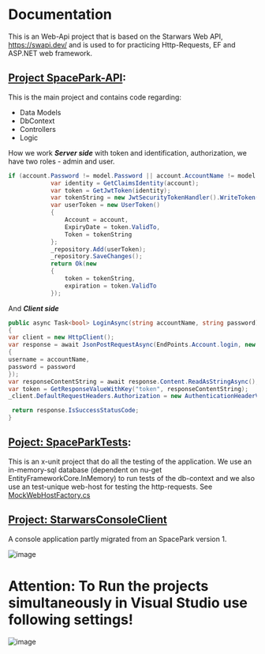# Documentation
This is an Web-Api project that is based on the Starwars Web API, https://swapi.dev/ and is used to for practicing Http-Requests, EF and ASP.NET web framework.

## [Project SpacePark-API](https://github.com/PGBSNH20/spaceparkv2-buddygroup6-renegades/tree/main/Source/SpacePark-API):
This is the main project and contains code regarding:
- Data Models
- DbContext
- Controllers
- Logic

How we work ***Server side*** with token and identification, authorization, we have two roles - admin and user.
```csharp
if (account.Password != model.Password || account.AccountName != model.Username) return Unauthorized();
            var identity = GetClaimsIdentity(account);
            var token = GetJwtToken(identity);
            var tokenString = new JwtSecurityTokenHandler().WriteToken(token);
            var userToken = new UserToken()
            {
                Account = account,
                ExpiryDate = token.ValidTo,
                Token = tokenString
            };
            _repository.Add(userToken);
            _repository.SaveChanges();
            return Ok(new
            {
                token = tokenString,
                expiration = token.ValidTo
            });
```
And ***Client side***
```csharp
public async Task<bool> LoginAsync(string accountName, string password)
{
var client = new HttpClient();
var response = await JsonPostRequestAsync(EndPoints.Account.login, new
{
username = accountName,
password = password
});
var responseContentString = await response.Content.ReadAsStringAsync();
var token = GetResponseValueWithKey("token", responseContentString);
_client.DefaultRequestHeaders.Authorization = new AuthenticationHeaderValue("Bearer", token);

 return response.IsSuccessStatusCode;
}
```

## [Poject: SpaceParkTests](https://github.com/PGBSNH20/spaceparkv2-buddygroup6-renegades/tree/main/Source/SpaceParkTests):
This is an x-unit project that do all the testing of the application.
We use an in-memory-sql database (dependent on nu-get EntityFrameworkCore.InMemory) to run tests of the db-context and we also use an test-unique web-host for testing the http-requests. See [MockWebHostFactory.cs](https://github.com/PGBSNH20/spaceparkv2-buddygroup6-renegades/blob/main/Source/SpaceParkTests/MockWebHostFactory.cs)

## [Project: StarwarsConsoleClient](https://github.com/PGBSNH20/spaceparkv2-buddygroup6-renegades/tree/main/Source/StarwarsConsoleClient)

A console application partly migrated from an SpacePark version 1.

![image](https://user-images.githubusercontent.com/63591629/117513008-0988a180-af91-11eb-8a78-a68ab4c97e91.png)

# Attention: To Run the projects simultaneously in Visual Studio use following settings!
![image](https://user-images.githubusercontent.com/63591629/117661026-20501380-b19e-11eb-931c-3e4d1da0f758.png)


